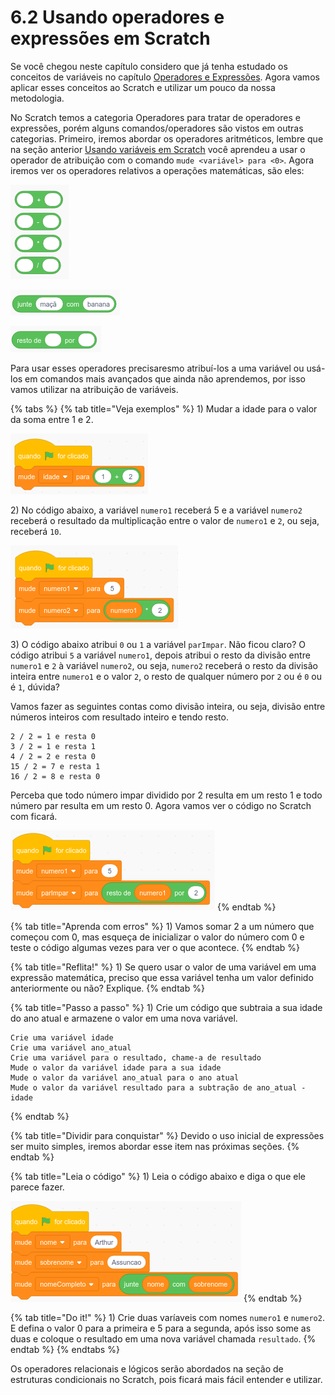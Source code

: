 # 6.2 Usando operadores e expressões em Scratch

Se você chegou neste capítulo considero que já tenha estudado os conceitos de variáveis no capítulo [Operadores e Expressões](../conceitos-de-programacao/operadores-e-expressoes.md). Agora vamos aplicar esses conceitos ao Scratch e utilizar um pouco da nossa metodologia.

No Scratch temos a categoria Operadores para tratar de operadores e expressões, porém alguns comandos/operadores são vistos em outras categorias. Primeiro, iremos abordar os operadores aritméticos, lembre que na seção anterior [Usando variáveis em Scratch](usando-variaveis-em-scratch.md) você aprendeu a usar o operador de atribuição com o comando `mude <variável> para <0>`. Agora iremos ver os operadores relativos a operações matemáticas, são eles:

![Figura 6.2.1. Operadores Aritm&#xE9;ticos do Scratch.](../.gitbook/assets/image%20%2842%29.png)

![Figura 6.2.2. Operadores de concatena&#xE7;&#xE3;o de strings do Scratch.](../.gitbook/assets/image%20%2838%29.png)

![Figura 6.2.3. Operador Aritm&#xE9;tico de resto da divis&#xE3;o do Scratch.](../.gitbook/assets/image%20%2845%29.png)

Para usar esses operadores precisaresmo atribuí-los a uma variável ou usá-los em comandos mais avançados que ainda não aprendemos, por isso vamos utilizar na atribuição de variáveis.

{% tabs %}
{% tab title="Veja exemplos" %}
1\) Mudar a idade para o valor da soma entre 1 e 2.

![](../.gitbook/assets/image%20%2841%29.png)

2\) No código abaixo, a variável `numero1` receberá 5 e a variável `numero2` receberá o resultado da multiplicação entre o valor de `numero1` e `2`, ou seja, receberá `10`.

![](../.gitbook/assets/image%20%2832%29.png)

3\) O código abaixo atribui `0` ou `1` a variável `parImpar`. Não ficou claro? O código atribui `5` a variável `numero1`, depois atribui o resto da divisão entre `numero1` e `2` à variável `numero2`, ou seja, `numero2` receberá o resto da divisão inteira entre `numero1` e o valor `2`, o resto de qualquer número por `2` ou é `0` ou é `1`, dúvida?

Vamos fazer as seguintes contas como divisão inteira, ou seja, divisão entre números inteiros com resultado inteiro e tendo resto.

```text
2 / 2 = 1 e resta 0
3 / 2 = 1 e resta 1
4 / 2 = 2 e resta 0
15 / 2 = 7 e resta 1
16 / 2 = 8 e resta 0
```

Perceba que todo número impar dividido por 2 resulta em um resto 1 e todo número par resulta em um resto 0. Agora vamos ver o código no Scratch com ficará.

![](../.gitbook/assets/image%20%2814%29.png)
{% endtab %}

{% tab title="Aprenda com erros" %}
1\) Vamos somar 2 a um número que começou com 0, mas esqueça de inicializar o valor do número com 0 e teste o código algumas vezes para ver o que acontece.
{% endtab %}

{% tab title="Reflita!" %}
1\) Se quero usar o valor de uma variável em uma expressão matemática, preciso que essa variável tenha um valor definido anteriormente ou não? Explique.
{% endtab %}

{% tab title="Passo a passo" %}
1\) Crie um código que subtraia a sua idade do ano atual e armazene o valor em uma nova variável.

```text
Crie uma variável idade
Crie uma variável ano_atual
Crie uma variável para o resultado, chame-a de resultado
Mude o valor da variável idade para a sua idade
Mude o valor da variável ano_atual para o ano atual
Mude o valor da variável resultado para a subtração de ano_atual - idade
```
{% endtab %}

{% tab title="Dividir para conquistar" %}
Devido o uso inicial de expressões ser muito simples, iremos abordar esse item nas próximas seções.
{% endtab %}

{% tab title="Leia o código" %}
1\) Leia o código abaixo e diga o que ele parece fazer.

![](../.gitbook/assets/image%20%2823%29.png)
{% endtab %}

{% tab title="Do it!" %}
1\) Crie duas varíaveis com nomes `numero1` e `numero2`. E defina o valor 0 para a primeira e 5 para a segunda, após isso some as duas e coloque o resultado em uma nova variável chamada `resultado`.
{% endtab %}
{% endtabs %}

Os operadores relacionais e lógicos serão abordados na seção de estruturas condicionais no Scratch, pois ficará mais fácil entender e utilizar.

